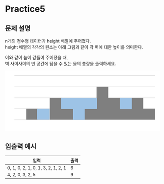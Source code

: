 Practice5
===

문제 설명
---
n개의 정수형 데이터가 height 배열에 주어졌다.  
height 배열의 각각의 원소는 아래 그림과 같이 각 벽에 대한 높이를 의미한다.

이와 같이 높이 값들이 주어졌을 때,  
벽 사이사이의 빈 공간에 담을 수 있는 물의 총량을 출력하세요.

![img_1.png](img_2.png)

입출력 예시
---
|입력|출력|
|---|---|
|0, 1, 0, 2, 1, 0, 1, 3, 2, 1, 2, 1|6|
|4, 2, 0, 3, 2, 5|9|
